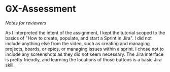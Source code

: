 # GX-Assessment

*Notes for reviewers*

As I interpreted the intent of the assignment, I kept the tutorial scoped to the basics of "How to create, populate, and start a Sprint in Jira". I did not include anything else from the video, such as creating and managing projects, boards, or epics, or managing issues within a sprint. I chose not to include any screenshots as they did not seem necessary. The Jira interface is pretty friendly, and learning the locations of those buttons is a basic Jira skill.